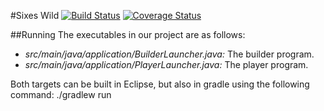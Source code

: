 #Sixes Wild
[![Build Status](https://travis-ci.org/arthurlockman/sixeswild.svg?branch=master)](https://travis-ci.org/arthurlockman/sixeswild)
[![Coverage Status](https://coveralls.io/repos/arthurlockman/sixeswild/badge.svg?branch=master)](https://coveralls.io/r/arthurlockman/sixeswild?branch=master)

##Running
The executables in our project are as follows:
* *src/main/java/application/BuilderLauncher.java:* The builder program.
* *src/main/java/application/PlayerLauncher.java:* The player program.

Both targets can be built in Eclipse, but also in gradle using the following command:
    ./gradlew run

